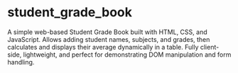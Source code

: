 # student_grade_book
A simple web-based Student Grade Book built with HTML, CSS, and JavaScript. Allows adding student names, subjects, and grades, then calculates and displays their average dynamically in a table. Fully client-side, lightweight, and perfect for demonstrating DOM manipulation and form handling.
